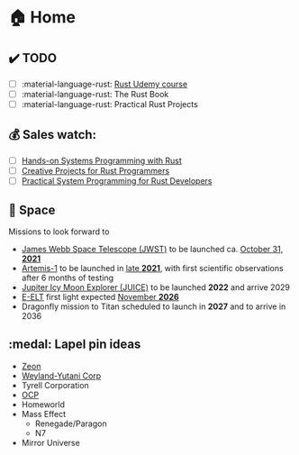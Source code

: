 # 🏠 Home

## ✔&#xfe0f; TODO

- [ ] :material-language-rust: [Rust Udemy course](https://www.udemy.com/course/rust-fundamentals/)
- [ ] :material-language-rust: The Rust Book
- [ ] :material-language-rust: Practical Rust Projects

## 💰 Sales watch:

- [ ] [Hands-on Systems Programming with Rust](https://www.packtpub.com/product/hands-on-systems-programming-with-rust-video/9781838822132)
- [ ] [Creative Projects for Rust Programmers](https://www.packtpub.com/product/creative-projects-for-rust-programmers/9781789346220)
- [ ] [Practical System Programming for Rust Developers](https://www.packtpub.com/product/practical-system-programming-for-rust-developers/9781800560963)

## 🚀 Space

Missions to look forward to 

- [James Webb Space Telescope (JWST)](https://www.jwst.nasa.gov/) to be launched ca. [October 31, **2021**](https://www.nasa.gov/press-release/nasa-announces-new-james-webb-space-telescope-target-launch-date)
- [Artemis-1](https://www.nasa.gov/artemis-1) to be launched in [late **2021**](https://spacenews.com/first-sls-launch-now-expected-in-second-half-of-2021/), with first scientific observations after 6 months of testing
- [Jupiter Icy Moon Explorer (JUICE)](https://en.wikipedia.org/wiki/Jupiter_Icy_Moons_Explorer) to be launched **2022** and arrive 2029
- [E-ELT](https://elt.eso.org/ "European Extremely Large Telescope") first light expected [November **2026**](https://optics.org/news/11/12/24)
- Dragonfly mission to Titan scheduled to launch in **2027** and to arrive in 2036 

## :medal: Lapel pin ideas

- [Zeon](https://static.wikia.nocookie.net/gundam/images/a/ae/Zeon_alt.png) 
- [Weyland-Yutani Corp](https://static.wikia.nocookie.net/avp/images/3/36/Weyland-Yutani_Coporation_Logo.jpg)
- Tyrell Corporation
- [OCP](https://seeklogo.com/images/O/ocp-logo-6C5544B0D6-seeklogo.com.png)
- Homeworld
- Mass Effect
  - Renegade/Paragon
  - N7
- Mirror Universe